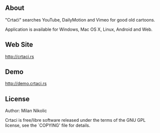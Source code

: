 About
-----

"Crtaći" searches YouTube, DailyMotion and Vimeo for good old cartoons.

Application is available for Windows, Mac OS X, Linux, Android and Web.

Web Site
-------

http://crtaci.rs

Demo
-------

http://demo.crtaci.rs

License
-------

Author: Milan Nikolic <gen2brain>

Crtaci is free/libre software released under the terms of the GNU GPL license,
see the `COPYING' file for details.
